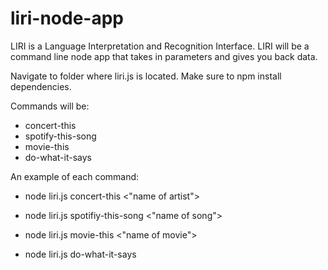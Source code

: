# liri-node-app

LIRI is a Language Interpretation and Recognition Interface. LIRI will be a command line node app that takes in parameters and gives you back data.

Navigate to folder where liri.js is located. Make sure to npm install dependencies. 

Commands will be:

- concert-this 
- spotify-this-song
- movie-this
- do-what-it-says

An example of each command:

- node liri.js concert-this <"name of artist">
    

- node liri.js spotifiy-this-song <"name of song">
- node liri.js movie-this <"name of movie">
- node liri.js do-what-it-says


